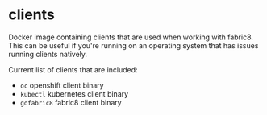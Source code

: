 # clients

Docker image containing clients that are used when working with fabric8.  This can be useful if you're running on an operating system that has issues running clients natively.

Current list of clients that are included:  

- `oc` openshift client binary
- `kubectl` kubernetes client binary
- `gofabric8` fabric8 client binary

